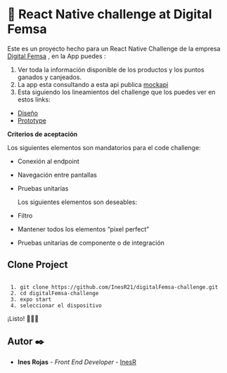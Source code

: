 # 🚀 React Native challenge at Digital Femsa

Este es un proyecto hecho para un React Native Challenge de la empresa [Digital Femsa](https://www.femsa.com/es/unidades-de-negocio/digital-femsa/) , en la App puedes :

1.  Ver toda la información disponible de los productos y los puntos ganados y canjeados.
2.  La app esta consultando a esta api publica [mockapi](https://6222994f666291106a29f999.mockapi.io/api/v1/products)
3.  Esta siguiendo los lineamientos del challenge que los puedes ver en estos links:

- [Diseño](https://www.figma.com/file/AIMJp1Y6Gfv9PmQ8lYmUy8/Code-challenge?node-id=6%3A649&t=Xn9gqR3I8BMbPAal-0)
- [Prototype](https://www.figma.com/proto/AIMJp1Y6Gfv9PmQ8lYmUy8/Code-challenge?node-id=6%3A649&scaling=scale-down&page-id=0%3A1&starting-point-node-id=6%3A649)

**Criterios de aceptación**

Los siguientes elementos son mandatorios para el code challenge:

- Conexión al endpoint
- Navegación entre pantallas
- Pruebas unitarias

  Los siguientes elementos son deseables:

- Filtro
- Mantener todos los elementos “pixel perfect”
- Pruebas unitarias de componente o de integración

## Clone Project

```

 1. git clone https://github.com/InesR21/digitalFemsa-challenge.git
 2. cd digitalFemsa-challenge
 3. expo start
 4. seleccionar el dispositivo

```

¡Listo! 🚀🚀🚀

## Autor ✒️

- **Ines Rojas** - _Front End Developer_ - [InesR](https://www.linkedin.com/in/ines-rojasc/)
